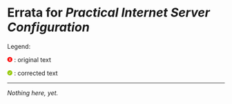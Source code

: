 # Errata for *Practical Internet Server Configuration*

Legend:

![Non](images/no.png) : original text

![Oui](images/yes.png) : corrected text

---

*Nothing here, yet.*
